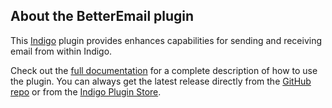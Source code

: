 ## About the BetterEmail plugin

This [Indigo](http://www.indigodomo.com/) plugin provides enhances capabilities for sending and receiving email from within Indigo.

Check out the [full documentation](https://github.com/FlyingDiver/Indigo-BetterEmail/wiki) for a complete description of how to use the plugin. You can always get the latest release directly from the [GitHub repo](https://github.com/FlyingDiver/Indigo-BetterEmail/releases) or from the [Indigo Plugin Store](http://www.indigodomo.com/pluginstore/).
